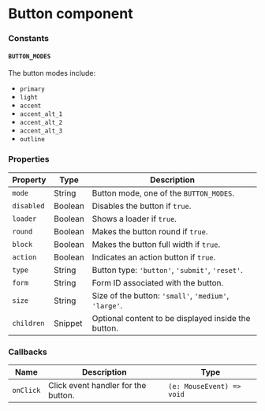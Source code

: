 # Button component

### Constants

#### `BUTTON_MODES`

The button modes include:

-   `primary`
-   `light`
-   `accent`
-   `accent_alt_1`
-   `accent_alt_2`
-   `accent_alt_3`
-   `outline`

### Properties

| Property   | Type    | Description                                           |
| ---------- | ------- | ----------------------------------------------------- |
| `mode`     | String  | Button mode, one of the `BUTTON_MODES`.               |
| `disabled` | Boolean | Disables the button if `true`.                        |
| `loader`   | Boolean | Shows a loader if `true`.                             |
| `round`    | Boolean | Makes the button round if `true`.                     |
| `block`    | Boolean | Makes the button full width if `true`.                |
| `action`   | Boolean | Indicates an action button if `true`.                 |
| `type`     | String  | Button type: `'button'`, `'submit'`, `'reset'`.       |
| `form`     | String  | Form ID associated with the button.                   |
| `size`     | String  | Size of the button: `'small'`, `'medium'`, `'large'`. |
| `children` | Snippet | Optional content to be displayed inside the button.   |

### Callbacks

| Name      | Description                         | Type                      |
| --------- | ----------------------------------- | ------------------------- |
| `onClick` | Click event handler for the button. | `(e: MouseEvent) => void` |
